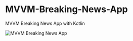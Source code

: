 # MVVM-Breaking-News-App
MVVM Breaking News App with Kotlin

![MVVM Breaking News App](https://lh3.googleusercontent.com/NApEtlaHEI3eUwKGSDsdBc7IdmC0Dxx7QYN6R4gq5YLgopWEw0_ZCkxG7VOE84PcveI=w720-h310-rw)
